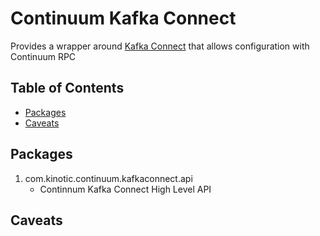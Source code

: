 # Continuum Kafka Connect
Provides a wrapper around [Kafka Connect](https://docs.confluent.io/5.5.0/connect/index.html) that allows configuration with Continuum RPC

## Table of Contents
- [Packages](#packages)
- [Caveats](#caveats)


## Packages
1. com.kinotic.continuum.kafkaconnect.api
   * Continnum Kafka Connect High Level API
    
## Caveats
